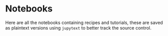 # Notebooks

Here are all the notebooks containing recipes and tutorials, these are saved as plaintext versions using `jupytext` to better track the source control.

